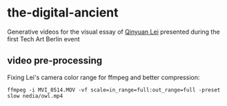 # the-digital-ancient

Generative videos for the visual essay of
[Qinyuan Lei](https://www.inbetweenalbum.com) presented
during the first Tech Art Berlin event


## video pre-processing

Fixing Lei's camera color range for ffmpeg and better compression:

    ffmpeg -i MVI_0514.MOV -vf scale=in_range=full:out_range=full -preset slow nedia/owl.mp4

